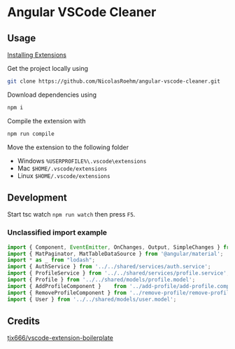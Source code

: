 # Angular VSCode Cleaner

## Usage

[Installing Extensions](https://vscode-docs.readthedocs.io/en/stable/extensions/install-extension/)

Get the project locally using
```sh
git clone https://github.com/NicolasRoehm/angular-vscode-cleaner.git
```

Download dependencies using
```sh
npm i
```

Compile the extension with
```sh
npm run compile
```

Move the extension to the following folder

- Windows `%USERPROFILE%\.vscode\extensions`
- Mac `$HOME/.vscode/extensions`
- Linux `$HOME/.vscode/extensions`

## Development

Start tsc watch `npm run watch` then press `F5`.

### Unclassified import example

```ts
import { Component, EventEmitter, OnChanges, Output, SimpleChanges } from '@angular/core';
import { MatPaginator, MatTableDataSource } from '@angular/material';
import * as _ from "lodash";
import { AuthService } from '../../shared/services/auth.service';
import { ProfileService } from '../../shared/services/profile.service';
import { Profile } from '../../shared/models/profile.model';
import { AddProfileComponent }    from '../add-profile/add-profile.component';
import { RemoveProfileComponent } from '../remove-profile/remove-profile.component';
import { User } from '../../shared/models/user.model';
```

## Credits

[tjx666/vscode-extension-boilerplate](https://github.com/tjx666/vscode-extension-boilerplate)